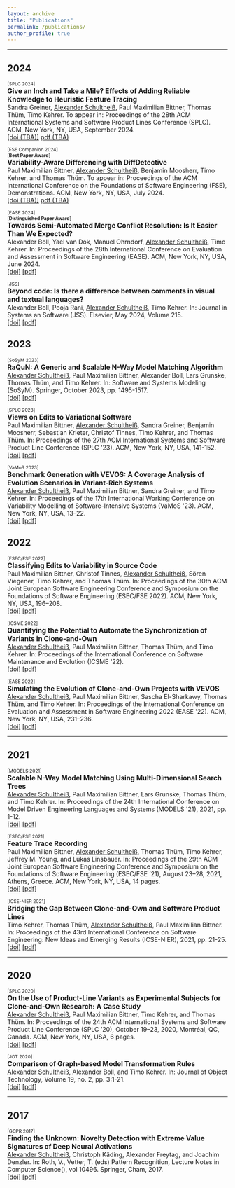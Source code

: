 ```yaml
---
layout: archive
title: "Publications"
permalink: /publications/
author_profile: true
---
```


---
## 2024
<span style="font-size:0.75em;">[SPLC 2024]</span><br>
<span style="font-size:1.1em;">__Give an Inch and Take a Mile? Effects of Adding Reliable Knowledge to Heuristic Feature Tracing__</span><br>
Sandra Greiner, <ins>Alexander Schultheiß</ins>, Paul Maximilian Bittner, Thomas Thüm, Timo Kehrer. To appear in: Proceedings of the 28th ACM International Systems and Software Product Lines Conference (SPLC). ACM, New York, NY, USA, September 2024.
<br>
[[doi (TBA)]]()
[pdf (TBA)]()

<span style="font-size:0.75em;">[FSE Companion 2024]</span><br>
<span style="font-size:0.75em;">[__Best Paper Award__]</span><br>
<span style="font-size:1.1em;">__Variability-Aware Differencing with DiffDetective__</span><br>
Paul Maximilian Bittner, <ins>Alexander Schultheiß</ins>, Benjamin Moosherr, Timo Kehrer, and Thomas Thüm. To appear in: Proceedings of the ACM International Conference on the Foundations of Software Engineering (FSE), Demonstrations. ACM, New York, NY, USA, July 2024.
<br>
[[doi (TBA)]]()
[pdf (TBA)]()

<span style="font-size:0.75em;">[EASE 2024]</span><br>
<span style="font-size:0.75em;">[__Distinguished Paper Award__]</span><br>
<span style="font-size:1.1em;">__Towards Semi-Automated Merge Conflict Resolution: Is It Easier Than We Expected?__</span><br>
Alexander Boll, Yael van Dok, Manuel Ohrndorf, <ins>Alexander Schultheiß</ins>, Timo Kehrer. In: Proceedings of the 28th International Conference on Evaluation and Assessment in Software Engineering (EASE). ACM, New York, NY, USA, June 2024.
<br>
[[doi]](https://doi.org/10.1145/3661167.3661197)
[[pdf]](http://alexanderschultheiss.github.io/files/BVO+-EASE24.pdf)


<span style="font-size:0.75em;">[JSS]</span><br>
<span style="font-size:1.1em;">__Beyond code: Is there a difference between comments in visual and textual languages?__</span><br>
Alexander Boll, Pooja Rani, <ins>Alexander Schultheiß</ins>, Timo Kehrer. In: Journal in Systems an Software (JSS). Elsevier, May 2024, Volume 215.
<br>
[[doi]](https://doi.org/10.1016/j.jss.2024.112087)
[[pdf]](http://alexanderschultheiss.github.io/files/BRSK-JSS24.pdf)


## 2023
<span style="font-size:0.75em;">[SoSyM 2023]</span><br>
<span style="font-size:1.1em;">__RaQuN: A Generic and Scalable N-Way Model Matching Algorithm__</span><br>
<ins>Alexander Schultheiß</ins>, Paul Maximilian Bittner, Alexander Boll, Lars Grunske, Thomas Thüm, and Timo Kehrer. In: Software and Systems Modeling (SoSyM). Springer, October 2023, pp. 1495-1517.
<br>
[[doi]](https://doi.org/10.1007/s10270-022-01062-5)
[[pdf]](http://alexanderschultheiss.github.io/files/SBB+-SoSyM23.pdf)

<span style="font-size:0.75em;">[SPLC 2023]</span><br>
<span style="font-size:1.1em;">__Views on Edits to Variational Software__</span><br>
Paul Maximilian Bittner, <ins>Alexander Schultheiß</ins>, Sandra Greiner, Benjamin Moosherr, Sebastian Krieter, Christof Tinnes, Timo Kehrer, and Thomas Thüm. In: Proceedings of the 27th ACM International Systems and Software Product Line Conference (SPLC '23). ACM, New York, NY, USA, 141-152.
<br>
[[doi]](https://doi.org/10.1145/3579027.3608985)
[[pdf]](https://dl.acm.org/doi/pdf/10.1145/3579027.3608985)

<span style="font-size:0.75em;">[VaMoS 2023]</span><br>
<span style="font-size:1.1em;">__Benchmark Generation with VEVOS: A Coverage Analysis of Evolution Scenarios in Variant-Rich Systems__</span><br>
<ins>Alexander Schultheiß</ins>, Paul Maximilian Bittner, Sandra Greiner, and Timo Kehrer. In: Proceedings of the 17th International Working Conference on Variability Modelling of Software-Intensive Systems (VaMoS '23). ACM, New York, NY, USA, 13–22.
<br>
[[doi]](https://doi.org/10.1145/3571788.3571793)
[[pdf]](http://alexanderschultheiss.github.io/files/SBGK-VaMoS23.pdf)

## 2022
<span style="font-size:0.75em;">[ESEC/FSE 2022]</span><br>
<span style="font-size:1.1em;">__Classifying Edits to Variability in Source Code__</span><br>
Paul Maximilian Bittner, Christof Tinnes, <ins>Alexander Schultheiß</ins>, Sören Viegener, Timo Kehrer, and Thomas Thüm. In: Proceedings of the 30th ACM Joint European Software Engineering Conference and Symposium on the Foundations of Software Engineering (ESEC/FSE 2022). ACM, New York, NY, USA, 196–208.
<br>
[[doi]](https://doi.org/10.1145/3540250.3549108)
[[pdf]](https://dl.acm.org/doi/pdf/10.1145/3540250.3549108)


<span style="font-size:0.75em;">[ICSME 2022]</span><br>
<span style="font-size:1.1em;">__Quantifying the Potential to Automate the Synchronization of Variants in Clone-and-Own__</span><br>
<ins>Alexander Schultheiß</ins>, Paul Maximilian Bittner, Thomas Thüm, and Timo Kehrer. In: Proceedings of the International Conference on Software Maintenance and Evolution (ICSME '22).
<br>
[[doi]](https://doi.org/10.1109/ICSME55016.2022.00032)
[[pdf]](http://alexanderschultheiss.github.io/files/SBTK-ICSME22.pdf)

<span style="font-size:0.75em;">[EASE 2022]</span><br>
<span style="font-size:1.1em;">__Simulating the Evolution of Clone-and-Own Projects with VEVOS__</span><br>
<ins>Alexander Schultheiß</ins>, Paul Maximilian Bittner, Sascha El-Sharkawy, Thomas Thüm, and Timo Kehrer. In: Proceedings of the International Conference on Evaluation and Assessment in Software Engineering 2022 (EASE '22). ACM, New York, NY, USA, 231–236.
<br>
[[doi]](https://doi.org/10.1145/3530019.3534084)
[[pdf]](http://alexanderschultheiss.github.io/files/SBE+-EASE22.pdf)

---
## 2021
<span style="font-size:0.75em;">[MODELS 2021]</span><br>
<span style="font-size:1.1em;">__Scalable N-Way Model Matching Using Multi-Dimensional Search Trees__</span><br>
<ins>Alexander Schultheiß</ins>, Paul Maximilian Bittner, Lars Grunske, Thomas Thüm, and Timo Kehrer. In: Proceedings of the 24th International Conference on Model Driven Engineering Languages and Systems (MODELS '21), 2021, pp. 1-12.
<br>
[[doi]](https://doi.org/10.1109/MODELS50736.2021.00010)
[[pdf]](http://alexanderschultheiss.github.io/files/SBG+-MODELS21.pdf)

<span style="font-size:0.75em;">[ESEC/FSE 2021]</span><br>
<span style="font-size:1.1em;">__Feature Trace Recording__</span><br>
Paul Maximilian Bittner, <ins>Alexander Schultheiß</ins>, Thomas Thüm, Timo Kehrer, Jeffrey M. Young, and Lukas Linsbauer. In: Proceedings of the 29th ACM Joint European Software Engineering Conference and Symposium on the Foundations of Software Engineering (ESEC/FSE ’21), August 23–28, 2021, Athens, Greece. ACM, New York, NY, USA, 14 pages.
<br>
[[doi]](https://doi.org/10.1145/3468264.3468531)
[[pdf]](https://dl.acm.org/doi/pdf/10.1145/3468264.3468531)


<span style="font-size:0.75em;">[ICSE-NIER 2021]</span><br>
<span style="font-size:1.1em;">__Bridging the Gap Between Clone-and-Own and Software Product Lines__</span><br>
Timo Kehrer, Thomas Thüm, <ins>Alexander Schultheiß</ins>, Paul Maximilian Bittner. In: Proceedings of the 43rd International Conference on Software Engineering: New Ideas and Emerging Results (ICSE-NIER), 2021, pp. 21-25.
<br>
[[doi]](https://doi.org/10.1109/ICSE-NIER52604.2021.00013)
[[pdf]](https://alexanderschultheiss.github.io/files/KTSB-ICSE21.pdf)


---
## 2020

<span style="font-size:0.75em;">[SPLC 2020]</span><br>
<span style="font-size:1.1em;">__On the Use of Product-Line Variants as Experimental Subjects for Clone-and-Own Research: A Case Study__</span><br>
<ins>Alexander Schultheiß</ins>, Paul Maximilian Bittner, Timo Kehrer, and Thomas
Thüm. In: Proceedings of the 24th ACM International
Systems and Software Product Line Conference (SPLC ’20), October 19–23,
2020, Montréal, QC, Canada. ACM, New York, NY, USA, 6 pages.
<br>
[[doi]](https://doi.org/10.1145/3382025.3414972)
[[pdf]](https://alexanderschultheiss.github.io/files/SBKT-SPLC20.pdf)

<span style="font-size:0.75em;">[JOT 2020]</span><br>
<span style="font-size:1.1em;">__Comparison of Graph-based Model Transformation Rules__</span><br>
<ins>Alexander Schultheiß</ins>, Alexander Boll, and Timo Kehrer. In: Journal of Object Technology, Volume 19, no. 2, pp. 3:1-21.
<br>
[[doi]](https://doi.org/10.5381/jot.2020.19.2.a3) 
[[pdf]](https://alexanderschultheiss.github.io/files/SBK-JOT20.pdf)

---
## 2017

<span style="font-size:0.75em;">[GCPR 2017]</span><br>
<span style="font-size:1.1em;">__Finding the Unknown: Novelty Detection with Extreme Value Signatures of Deep Neural Activations__</span><br>
<ins>Alexander Schultheiß</ins>, Christoph Käding, Alexander Freytag, and Joachim Denzler. In: Roth, V., Vetter, T. (eds) Pattern Recognition, Lecture Notes in Computer Science(), vol 10496. Springer, Cham, 2017.
<br>
[[doi]](https://doi.org/10.1007/978-3-319-66709-6_19) 
[[pdf]](https://pub.inf-cv.uni-jena.de/pdf/Schultheiss17_FTU.pdf) 
